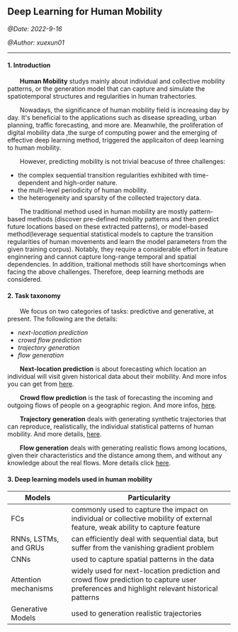 ## Deep Learning for Human Mobility

*@Date: 2022-9-16*

*@Author: xuexun01*

***

#### 1. Introduction

&emsp;&emsp;**Human Mobility** studys mainly about individual and collective mobility patterns, or the generation model that can capture and simulate the spatiotemporal structures and regularities in human trahectories.

&emsp;&emsp;Nowadays, the significance of human mobility field is increasing day by day. It's beneficial to the applications such as disease spreading, urban planning, traffic forecasting, and more are. Meanwhile, the proliferation of digital mobility data ,the surge of computing power and the emerging of effective deep learning method, triggered the applicaiton of deep learning to human mobility.

&emsp;&emsp;However, predicting mobility is not trivial beacuse of three challenges:

* the complex sequential transition regularities exhibited with time-dependent and high-order nature.
* the multi-level periodicity of human mobility.
* the heterogeneity and sparsity of the collected trajectory data.

&emsp;&emsp;The traditional method used in human mobility are mostly pattern-based methods (discover pre-defined mobility patterns and then predict future locations based on these extracted patterns), or model-based method(leverage sequential statistical models to capture the transition regularities of human movements and learn the model parameters from the given training corpus). Notably, they require a considerable effort in feature enginnering and cannot capture long-range temporal and spatial dependencies. In addition, traitional methods still have shortcomings when facing the above challenges. Therefore, deep learning methods are considered.

#### 2. Task taxonomy

&emsp;&emsp;We focus on two categories of tasks: predictive and generative, at present. The following  are the details:

* *next-location prediction*
* *crowd flow prediction*
* *trajectory generation*
* *flow generation*

&emsp;&emsp;**Next-location prediction** is about forecasting which location an individual will visit given historical data about their mobility. And more infos you can get from [here](https://github.com/xuexun01/DL4HM/tree/main/next-location%20prediction).

&emsp;&emsp;**Crowd flow prediction** is the task of forecasting the incoming and outgoing flows of people on a geographic region. And more infos, [here](https://github.com/xuexun01/DL4HM/tree/main/crowd%20flow%20prediction).

&emsp;&emsp;**Trajectory generation** deals with generating synthetic trajectories that can reproduce, realistically, the individual statistical patterns of human mobility. And more details, [here](https://github.com/xuexun01/DL4HM/tree/main/trajectory%20generation).

&emsp;&emsp;**Flow generation** deals with generating realistic flows among locations, given their characteristics and the distance among them, and without any knowledge about the real flows. More details click [here](https://github.com/xuexun01/DL4HM/tree/main/flow%20generation).

#### 3. Deep learning models used in human mobility

|Models|Particularity|
|---|---|
|FCs|commonly used to capture the impact on individual or collective mobility of external feature, weak ability to capture feature|
|RNNs, LSTMs, and GRUs|can efficiently deal with sequential data, but suffer from the vanishing gradient problem|
|CNNs|used to capture spatial patterns in the data|
|Attention mechanisms|widely used for next-location prediction and crowd flow prediction to capture user preferences and highlight relevant historical patterns|
|Generative Models|used to generation realistic trajectories|